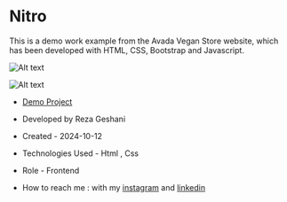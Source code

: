 # Nitro
This is a demo work example from the Avada Vegan Store website, which has been developed with HTML, CSS, Bootstrap and Javascript.

![Alt text](https://github.com/user-attachments/assets/398e3d42-7086-4a77-b9ae-3bc0273f9a0f)

![Alt text](https://github.com/user-attachments/assets/41fa9326-4d29-4e31-8613-5dec2434dfd4)

- [Demo Project](https://rezageshaniweb.github.io/AvadaVeganStore/)

- Developed by Reza Geshani

- Created - 2024-10-12

- Technologies Used - Html , Css

- Role - Frontend

- How to reach me : with my [instagram](https://www.instagram.com/rezageshani_web) and [linkedin](http://www.linkedin.com/in/reza-geshani-web)
